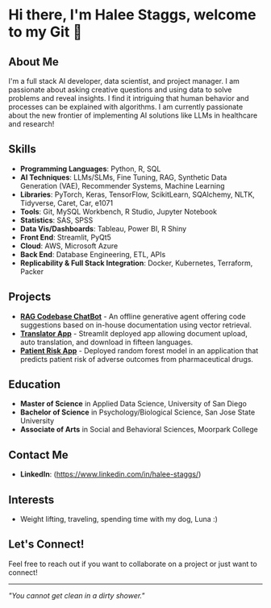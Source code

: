 # Hi there, I'm Halee Staggs, welcome to my Git 👋

## About Me
I'm a full stack AI developer, data scientist, and project manager. I am passionate about asking creative questions and using data to solve problems and reveal insights. I find it intriguing that human behavior and processes can be explained with algorithms. I am currently passionate about the new frontier of implementing AI solutions like LLMs in healthcare and research! 

## Skills
- **Programming Languages**: Python, R, SQL
- **AI Techniques**: LLMs/SLMs, Fine Tuning, RAG, Synthetic Data Generation (VAE), Recommender Systems, Machine Learning
- **Libraries**: PyTorch, Keras, TensorFlow, ScikitLearn, SQAlchemy, NLTK, Tidyverse, Caret, Car, e1071   
- **Tools**: Git, MySQL Workbench, R Studio, Jupyter Notebook
- **Statistics**: SAS, SPSS
- **Data Vis/Dashboards**: Tableau, Power BI, R Shiny
- **Front End**: Streamlit, PyQt5
- **Cloud**: AWS, Microsoft Azure
- **Back End**: Database Engineering, ETL, APIs
- **Replicability & Full Stack Integration**: Docker, Kubernetes, Terraform, Packer

## Projects
- [**RAG Codebase ChatBot**](https://github.com/HNStaggs/CodeHelperRAG) - An offline generative agent offering code suggestions based on in-house documentation using vector retrieval.
- [**Translator App**](https://github.com/HNStaggs/Translate-Demo) - Streamlit deployed app allowing document upload, auto translation, and download in fifteen languages.
- [**Patient Risk App**](https://github.com/teamlunarlanding/Pharma-Drug-Surveillance) - Deployed random forest model in an application that predicts patient risk of adverse outcomes from pharmaceutical drugs.

## Education
- **Master of Science** in Applied Data Science, University of San Diego
- **Bachelor of Science** in Psychology/Biological Science, San Jose State University
- **Associate of Arts** in Social and Behavioral Sciences, Moorpark College

## Contact Me
- **LinkedIn**: (https://www.linkedin.com/in/halee-staggs/)
  
## Interests
- Weight lifting, traveling, spending time with my dog, Luna :)

## Let's Connect!
Feel free to reach out if you want to collaborate on a project or just want to connect!

---

*"You cannot get clean in a dirty shower."* 

